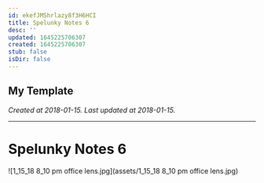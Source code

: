 ```yaml
---
id: ekefJMShrlazy8f3H6HCI
title: Spelunky Notes 6
desc: ''
updated: 1645225706307
created: 1645225706307
stub: false
isDir: false
---
```

My Template
---

_Created at 2018-01-15._
_Last updated at 2018-01-15._




---

# Spelunky Notes 6


![1_15_18 8_10 pm office lens.jpg](assets/1_15_18 8_10 pm office lens.jpg)

